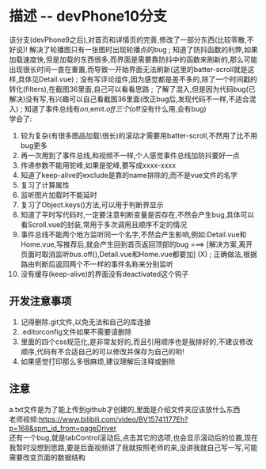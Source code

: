 # 描述 -- devPhone10分支
该分支(devPhone9之后),对首页和详情页的完善,修改了一部分东西(比较零散,不好说)! 解决了轮播图只有一张图时出现轮播点的bug ; 知道了防抖函数的利弊,如果加载速度快,但是加载的东西很多,而界面是需要靠防抖中的函数来刷新的,那么可能出现很长时间一直在重置,而导致一开始界面无法刷新(这里的batter-scroll就是这样,具体见Detail.vue) ; 没有写评论组件,因为感觉都是差不多的,除了一个时间戳的转化(filters),在截图36里面,自己可以看看思路 ; 了解了混入,但是因为代码bug(已解决)没有写,有兴趣可以自己看截图36里面(改正bug后,发现代码不一样,不适合混入) ; 知道了事件总线有$on,$emit.$off三个($off没有什么用,会有bug)
<br/>
学会了:
1. 较为复杂(有很多图品加载\很长)的滚动才需要用batter-scroll,不然用了比不用bug更多
2. 再一次用到了事件总线,和视频不一样,个人感觉事件总线加防抖要好一点
3. 传递参数不能用驼峰,如果是驼峰,要写成xxxx-xxxx
4. 知道了keep-alive的exclude是靠的name排除的,而不是vue文件的名字
5. 复习了计算属性
6. 监听图片加载时不能延时
7. 复习了Object.keys()方法,可以用于判断界显示
8. 知道了平时写代码时,一定要注意判断变量是否存在,不然会产生bug,具体可以看Scroll.vue的封装,常用于多次调用且顺序不定的情况
9. 事件总线不能两个地方监听同一个名字,不然会产生影响,例如:Detail.vue和Home.vue,写推荐后,就会产生回到首页返回顶部的bug ===> [解决方案,离开页面时取消监听$bus.$off(),Detail.vue和Home.vue都要加] (X)  ; 正确做法,根据路由判断后返回两个不一样的事件名称来分别监听
10. 没有缓存(keep-alive)的界面没有deactivated这个钩子

## 开发注意事项
1. 记得删除.git文件,以免无法和自己的库连接
2. .editorconfig文件如果不需要请删除
3. 里面的四个css规范化,是非常友好的,而且引用顺序也是我排好的,不建议修改顺序,代码有不合适自己的可以修改并保存为自己的哟!
4. 如果感觉打印那么多很麻烦,建议理解后注释或删除

## 注意
a.txt文件是为了能上传到github才创建的,里面是介绍文件夹应该放什么东西
<br/>
老师视频:https://www.bilibili.com/video/BV15741177Eh?p=168&spm_id_from=pageDriver
<br/>
还有一个bug,就是tabControl滚动后,点击其它的选项,也会显示滚动后的位置,现在我暂时没想到思路,要是后面视频讲了我就按照老师的来,没讲我就自己写一写,可能需要改变页面的数据结构

